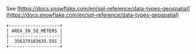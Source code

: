 See [https://docs.snowflake.com/en/sql-reference/data-types-geospatial](https://docs.snowflake.com/en/sql-reference/data-types-geospatial)
```
+-------------------+
| AREA_IN_SQ_METERS |
|-------------------|
|  356379183635.591 |
+-------------------+
```
